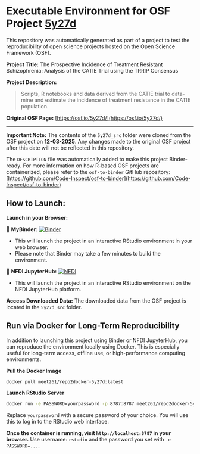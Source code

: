 # Executable Environment for OSF Project [5y27d](https://osf.io/5y27d/)

This repository was automatically generated as part of a project to test the reproducibility of open science projects hosted on the Open Science Framework (OSF).

**Project Title:** The Prospective Incidence of Treatment Resistant Schizophrenia: Analysis of the CATIE Trial using the TRRIP Consensus

**Project Description:**
> Scripts, R notebooks and data derived from the CATIE trial to data-mine and estimate the incidence of treatment resistance in the CATIE population.

**Original OSF Page:** [https://osf.io/5y27d/](https://osf.io/5y27d/)

---

**Important Note:** The contents of the `5y27d_src` folder were cloned from the OSF project on **12-03-2025**. Any changes made to the original OSF project after this date will not be reflected in this repository.

The `DESCRIPTION` file was automatically added to make this project Binder-ready. For more information on how R-based OSF projects are containerized, please refer to the `osf-to-binder` GitHub repository: [https://github.com/Code-Inspect/osf-to-binder](https://github.com/Code-Inspect/osf-to-binder)

## How to Launch:

**Launch in your Browser:**

🚀 **MyBinder:** [![Binder](https://mybinder.org/badge_logo.svg)](https://mybinder.org/v2/gh/code-inspect-binder/osf_5y27d/HEAD?urlpath=rstudio)

   * This will launch the project in an interactive RStudio environment in your web browser.
   * Please note that Binder may take a few minutes to build the environment.

🚀 **NFDI JupyterHub:** [![NFDI](https://nfdi-jupyter.de/images/nfdi_badge.svg)](https://hub.nfdi-jupyter.de/r2d/gh/code-inspect-binder/osf_5y27d/HEAD?urlpath=rstudio)

   * This will launch the project in an interactive RStudio environment on the NFDI JupyterHub platform.

**Access Downloaded Data:**
The downloaded data from the OSF project is located in the `5y27d_src` folder.

## Run via Docker for Long-Term Reproducibility

In addition to launching this project using Binder or NFDI JupyterHub, you can reproduce the environment locally using Docker. This is especially useful for long-term access, offline use, or high-performance computing environments.

**Pull the Docker Image**

```bash
docker pull meet261/repo2docker-5y27d:latest
```

**Launch RStudio Server**

```bash
docker run -e PASSWORD=yourpassword -p 8787:8787 meet261/repo2docker-5y27d
```
Replace `yourpassword` with a secure password of your choice. You will use this to log in to the RStudio web interface.

**Once the container is running, visit `http://localhost:8787` in your browser.**
Use username: `rstudio` and the password you set with `-e PASSWORD=...`.

